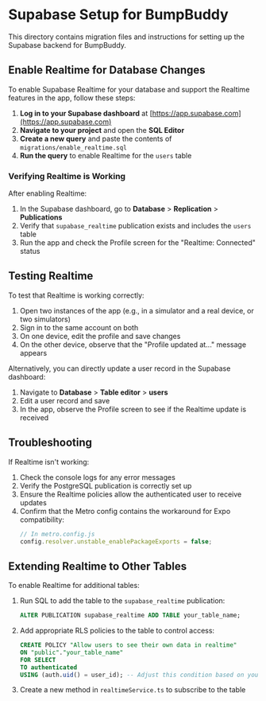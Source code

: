 # Supabase Setup for BumpBuddy

This directory contains migration files and instructions for setting up the Supabase backend for BumpBuddy.

## Enable Realtime for Database Changes

To enable Supabase Realtime for your database and support the Realtime features in the app, follow these steps:

1. **Log in to your Supabase dashboard** at [https://app.supabase.com](https://app.supabase.com)
2. **Navigate to your project** and open the **SQL Editor**
3. **Create a new query** and paste the contents of `migrations/enable_realtime.sql`
4. **Run the query** to enable Realtime for the `users` table

### Verifying Realtime is Working

After enabling Realtime:

1. In the Supabase dashboard, go to **Database** > **Replication** > **Publications**
2. Verify that `supabase_realtime` publication exists and includes the `users` table
3. Run the app and check the Profile screen for the "Realtime: Connected" status

## Testing Realtime

To test that Realtime is working correctly:

1. Open two instances of the app (e.g., in a simulator and a real device, or two simulators)
2. Sign in to the same account on both
3. On one device, edit the profile and save changes
4. On the other device, observe that the "Profile updated at..." message appears

Alternatively, you can directly update a user record in the Supabase dashboard:

1. Navigate to **Database** > **Table editor** > **users**
2. Edit a user record and save
3. In the app, observe the Profile screen to see if the Realtime update is received

## Troubleshooting

If Realtime isn't working:

1. Check the console logs for any error messages
2. Verify the PostgreSQL publication is correctly set up
3. Ensure the Realtime policies allow the authenticated user to receive updates
4. Confirm that the Metro config contains the workaround for Expo compatibility:
   ```javascript
   // In metro.config.js
   config.resolver.unstable_enablePackageExports = false;
   ```

## Extending Realtime to Other Tables

To enable Realtime for additional tables:

1. Run SQL to add the table to the `supabase_realtime` publication:

   ```sql
   ALTER PUBLICATION supabase_realtime ADD TABLE your_table_name;
   ```

2. Add appropriate RLS policies to the table to control access:

   ```sql
   CREATE POLICY "Allow users to see their own data in realtime"
   ON "public"."your_table_name"
   FOR SELECT
   TO authenticated
   USING (auth.uid() = user_id); -- Adjust this condition based on your schema
   ```

3. Create a new method in `realtimeService.ts` to subscribe to the table
